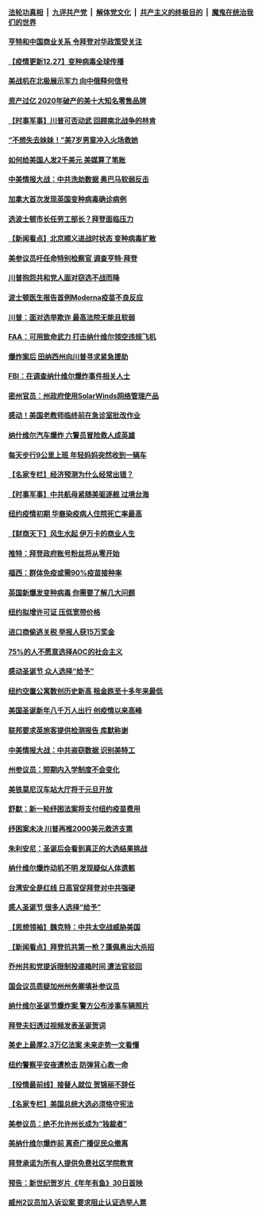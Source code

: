 ####  [法轮功真相](../../../../basic/blob/master/README.md?t=12272131) &nbsp;|&nbsp; [九评共产党](../../../../9ping.md/blob/master/README.md?t=12272131) &nbsp;|&nbsp; [解体党文化](../../../../jtdwh.md/blob/master/README.md?t=12272131)  &nbsp;|&nbsp; [共产主义的终极目的](../../../../gczydzjmd.md/blob/master/README.md?t=12272131) &nbsp;|&nbsp; [魔鬼在统治我们的世界](../../../../mgztzwmdsj.md/blob/master/README.md?t=12272131) 

#### [亨特和中国商业关系 令拜登对华政策受关注](../pages/nsc412/n12646960.md?t=12272131) 

#### [【疫情更新12.27】变种病毒全球传播](../pages/nsc412/n12647429.md?t=12272131) 

#### [美战机在北极展示军力 向中俄释何信号](../pages/nsc412/n12645378.md?t=12272131) 

#### [资产过亿 2020年破产的美十大知名零售品牌](../pages/nsc412/n12646674.md?t=12272131) 

#### [【时事军事】川普可否动武 回顾南北战争的林肯](../pages/nsc412/n12643497.md?t=12272131) 

#### [“不想失去妹妹！”美7岁男童冲入火场救她](../pages/nsc412/n12647213.md?t=12272131) 

#### [如何给美国人发2千美元 美媒算了笔账](../pages/nsc412/n12646917.md?t=12272131) 

#### [中美情报大战：中共洗劫数据 奥巴马软弱反击](../pages/nsc412/n12645696.md?t=12272131) 

#### [加拿大首次发现英国变种病毒确诊病例](../pages/nsc412/n12647137.md?t=12272131) 

#### [选波士顿市长任劳工部长？拜登面临压力](../pages/nsc412/n12646907.md?t=12272131) 

#### [【新闻看点】北京顺义进战时状态 变种病毒扩散](../pages/nsc412/n12646853.md?t=12272131) 

#### [美参议员吁任命特别检察官 调查亨特·拜登](../pages/nsc412/n12647019.md?t=12272131) 

#### [川普抱怨共和党人面对窃选不战而降](../pages/nsc412/n12646865.md?t=12272131) 

#### [波士顿医生报告首例Moderna疫苗不良反应](../pages/nsc412/n12646814.md?t=12272131) 

#### [川普：面对选举欺诈 最高法院无能且软弱](../pages/nsc412/n12646779.md?t=12272131) 

#### [FAA：可用致命武力 打击纳什维尔领空违规飞机](../pages/nsc412/n12646792.md?t=12272131) 

#### [爆炸案后 田纳西州向川普寻求紧急援助](../pages/nsc412/n12646822.md?t=12272131) 

#### [FBI：在调查纳什维尔爆炸事件相关人士](../pages/nsc412/n12646793.md?t=12272131) 

#### [密州官员：州政府使用SolarWinds网络管理产品](../pages/nsc412/n12646655.md?t=12272131) 

#### [感动！美国老教师临终前在急诊室批改作业](../pages/nsc412/n12646195.md?t=12272131) 

#### [纳什维尔汽车爆炸 六警员冒险救人成英雄](../pages/nsc412/n12646616.md?t=12272131) 

#### [每天步行9公里上班 年轻妈妈突然收到一辆车](../pages/nsc412/n12646142.md?t=12272131) 

#### [【名家专栏】经济预测为什么经常出错？](../pages/nsc412/n12646494.md?t=12272131) 

#### [【时事军事】中共航母紧随美驱逐舰 过境台海](../pages/nsc412/n12643422.md?t=12272131) 

#### [纽约疫情初期 华裔染疫病人住院死亡率最高](../pages/nsc412/n12646037.md?t=12272131) 

#### [【财商天下】风生水起 伊万卡的商业人生](../pages/nsc412/n12646520.md?t=12272131) 

#### [推特：拜登政府账号粉丝将从零开始](../pages/nsc412/n12646326.md?t=12272131) 

#### [福西：群体免疫或需90%疫苗接种率](../pages/nsc412/n12646240.md?t=12272131) 

#### [英国新爆发变种病毒 你需要了解几大问题](../pages/nsc412/n12645777.md?t=12272131) 

#### [纽约拟增许可证 压低宽带价格](../pages/nsc412/n12645985.md?t=12272131) 

#### [进口商偷逃关税 举报人获15万奖金](../pages/nsc412/n12645983.md?t=12272131) 

#### [75%的人不愿意选择AOC的社会主义](../pages/nsc412/n12645988.md?t=12272131) 

#### [感动圣诞节 众人选择“给予”](../pages/nsc412/n12646011.md?t=12272131) 

#### [纽约空置公寓数创历史新高 租金跌至十多年来最低](../pages/nsc412/n12646019.md?t=12272131) 

#### [美国圣诞新年八千万人出行 创疫情以来高峰](../pages/nsc412/n12646009.md?t=12272131) 

#### [联邦要求英旅客提供检测报告 库默称谢](../pages/nsc412/n12646014.md?t=12272131) 

#### [中美情报大战：中共盗窃数据 识别美特工](../pages/nsc412/n12644100.md?t=12272131) 

#### [州参议员：短期内入学制度不会变化](../pages/nsc412/n12646017.md?t=12272131) 

#### [美铁莫尼汉车站大厅将于元旦开放](../pages/nsc412/n12646022.md?t=12272131) 

#### [舒默：新一轮纾困法案将支付纽约疫苗费用](../pages/nsc412/n12646045.md?t=12272131) 

#### [纾困案未决 川普再推2000美元救济支票](../pages/nsc412/n12646028.md?t=12272131) 

#### [朱利安尼：圣诞后会看到真正的大选结果挑战](../pages/nsc412/n12645858.md?t=12272131) 

#### [纳什维尔爆炸动机不明 发现疑似人体遗骸](../pages/nsc412/n12645824.md?t=12272131) 

#### [台湾安全是红线 日高官促拜登对中共强硬](../pages/nsc412/n12645516.md?t=12272131) 

#### [感人圣诞节 很多人选择“给予”](../pages/nsc412/n12645794.md?t=12272131) 

#### [【思想领袖】魏克特：中共太空战威胁美国](../pages/nsc412/n12487197.md?t=12272131) 

#### [【新闻看点】拜登抗共第一枪？蓬佩奥出大杀招](../pages/nsc412/n12645610.md?t=12272131) 

#### [乔州共和党提诉限制投递箱时间 遭法官驳回](../pages/nsc412/n12645718.md?t=12272131) 

#### [国会议员质疑加州州务卿填补参议员](../pages/nsc412/n12645742.md?t=12272131) 

#### [纳什维尔圣诞节爆炸案 警方公布涉事车辆照片](../pages/nsc412/n12645721.md?t=12272131) 

#### [拜登夫妇透过视频发表圣诞贺词](../pages/nsc412/n12645694.md?t=12272131) 

#### [美史上最厚2.3万亿法案 未来走势一文看懂](../pages/nsc412/n12645634.md?t=12272131) 

#### [纽约警察平安夜遭枪击 防弹背心救一命](../pages/nsc412/n12645534.md?t=12272131) 

#### [【役情最前线】接替人就位 贺锦丽不辞任](../pages/nsc412/n12645357.md?t=12272131) 

#### [【名家专栏】美国总统大选必须恪守宪法](../pages/nsc412/n12645356.md?t=12272131) 

#### [美参议员：绝不允许州长成为“独裁者”](../pages/nsc412/n12645529.md?t=12272131) 

#### [美纳什维尔爆炸前 离奇广播促民众撤离](../pages/nsc412/n12645409.md?t=12272131) 

#### [拜登承诺为所有人提供免费社区学院教育](../pages/nsc412/n12645387.md?t=12272131) 

#### [预告：新世纪贺岁片《年年有鱼》30日首映](../pages/nsc412/n12645367.md?t=12272131) 

#### [威州2议员加入诉讼案 要求阻止认证选举人票](../pages/nsc412/n12645348.md?t=12272131) 

